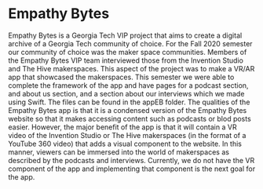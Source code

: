 # Empathy Bytes
Empathy Bytes is a Georgia Tech VIP project that aims to create a digital archive of a Georgia Tech community of choice. For the Fall 2020 semester our community of choice was the maker space communities. Members of the Empathy Bytes VIP team interviewed those from the Invention Studio and The Hive makerspaces. This aspect of the project was to make a VR/AR app that showcased the makerspaces. This semester we were able to complete the framework of the app and have pages for a podcast section, and about us section, and a section about our interviews which we made using Swift. The files can be found in the appEB folder. The qualities of the Empathy Bytes app is that it is a condensed version of the Empathy Bytes website so that it makes accessing content such as podcasts or blod posts easier. However, the major benefit of the app is that it will contain a VR video of the Invention Studio or The Hive makerspaces (in the format of a YouTube 360 video) that adds a visual component to the website. In this manner, viewers can be immersed into the world of makerspaces as described by the podcasts and interviews. Currently, we do not have the VR component of the app and implementing that component is the next goal for the app. 
